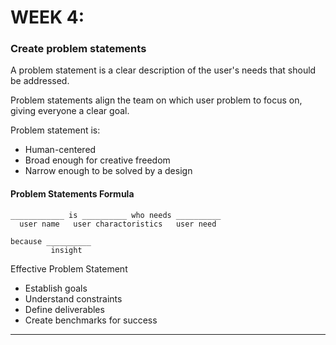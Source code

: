 # WEEK 4: 

### Create problem statements 

A problem statement is a clear description of the user's needs that should be addressed.

Problem statements align the team on which user problem to focus on, giving everyone a clear goal.

Problem statement is:

- Human-centered 
- Broad enough for creative freedom 
- Narrow enough to be solved by a design 

#### Problem Statements Formula


    ____________ is __________ who needs __________ 
      user name   user charactoristics   user need

    because __________
             insight

Effective Problem Statement 
- Establish goals 
- Understand constraints 
- Define deliverables 
- Create benchmarks for success

---

